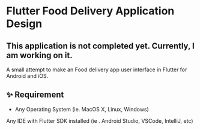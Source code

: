 # Flutter Food Delivery Application Design

## This application is not completed yet. Currently, I am working on it. 
A small attempt to make an Food delivery app  user interface in Flutter for Android and iOS.

## ✨ Requirement

* Any Operating System  (ie. MacOS X, Linux, Windows)

 Any IDE with Flutter SDK installed (ie .  Android Studio, VSCode, IntelliJ, etc)




